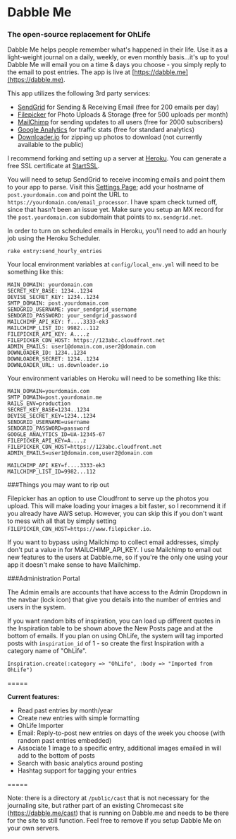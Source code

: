 # Dabble Me
### The open-source replacement for OhLife

Dabble Me helps people remember what's happened in their life. Use it as a light-weight journal on a daily, weekly, or even monthly basis...it's up to you! Dabble Me will email you on a time & days you choose - you simply reply to the email to post entries. The app is live at [https://dabble.me](https://dabble.me).

This app utilizes the following 3rd party services:

* [SendGrid](http://sendgrid.com) for Sending & Receiving Email (free for 200 emails per day)
* [Filepicker](http://filepicker.io) for Photo Uploads & Storage (free for 500 uploads per month)
* [MailChimp](http://mailchimp.com) for sending updates to all users (free for 2000 subscribers)
* [Google Analytics](http://google.com/analytics) for traffic stats (free for standard analytics)
* [Downloader.io](http://downloader.io) for zipping up photos to download (not currently available to the public)

I recommend forking and setting up a server at [Heroku](https://heroku.com/). You can generate a free SSL certificate at [StartSSL](https://www.startssl.com/).

You will need to setup SendGrid to receive incoming emails and point them to your app to parse. Visit this [Settings Page](https://sendgrid.com/developer/reply); add your hostname of ```post.yourdomain.com``` and point the URL to ```https://yourdomain.com/email_processor```. I have spam check turned off, since that hasn't been an issue yet. Make sure you setup an MX record for the ```post.yourdomain.com``` subdomain that points to ```mx.sendgrid.net```.

In order to turn on scheduled emails in Heroku, you'll need to add an hourly job using the Heroku Scheduler.
```
rake entry:send_hourly_entries
```

Your local environment variables at ```config/local_env.yml``` will need to be something like this:

```
MAIN_DOMAIN: yourdomain.com
SECRET_KEY_BASE: 1234..1234
DEVISE_SECRET_KEY: 1234..1234
SMTP_DOMAIN: post.yourdomain.com
SENDGRID_USERNAME: your_sendgrid_username
SENDGRID_PASSWORD: your_sendgrid_password
MAILCHIMP_API_KEY: f....3333-ek3
MAILCHIMP_LIST_ID: 9982...112
FILEPICKER_API_KEY: A....z
FILEPICKER_CDN_HOST: https://123abc.cloudfront.net
ADMIN_EMAILS: user1@domain.com,user2@domain.com
DOWNLOADER_ID: 1234..1234
DOWNLOADER_SECRET: 1234..1234
DOWNLOADER_URL: us.downloader.io
```

Your environment variables on Heroku will need to be something like this:

```
MAIN_DOMAIN=yourdomain.com
SMTP_DOMAIN=post.yourdomain.me
RAILS_ENV=production
SECRET_KEY_BASE=1234..1234
DEVISE_SECRET_KEY=1234..1234
SENDGRID_USERNAME=username
SENDGRID_PASSWORD=password
GOOGLE_ANALYTICS_ID=UA-12345-67
FILEPICKER_API_KEY=A....z
FILEPICKER_CDN_HOST=https://123abc.cloudfront.net
ADMIN_EMAILS=user1@domain.com,user2@domain.com

MAILCHIMP_API_KEY=f....3333-ek3
MAILCHIMP_LIST_ID=9982...112
```

###Things you may want to rip out

Filepicker has an option to use Cloudfront to serve up the photos you upload. This will make loading your images a bit faster, so I recommend it if you already have AWS setup. However, you can skip this if you don't want to mess with all that by simply setting ```FILEPICKER_CDN_HOST=https://www.filepicker.io```.

If you want to bypass using Mailchimp to collect email addresses, simply don't put a value in for MAILCHIMP_API_KEY. I use Mailchimp to email out new features to the users at Dabble.me, so if you're the only one using your app it doesn't make sense to have Mailchimp.


###Administration Portal

The Admin emails are accounts that have access to the Admin Dropdown in the navbar (lock icon) that give you details into the number of entries and users in the system.

If you want random bits of inspiration, you can load up different quotes in the Inspiration table to be shown above the New Posts page and at the bottom of emails. If you plan on using OhLife, the system will tag imported posts with ```inspiration_id``` of 1 - so create the first Inspiration with a category name of "OhLife".

```
Inspiration.create(:category => "OhLife", :body => "Imported from OhLife")
```

=====

**Current features:**

* Read past entries by month/year
* Create new entries with simple formatting
* OhLife Importer
* Email: Reply-to-post new entries on days of the week you choose (with random past entries embedded)
* Associate 1 image to a specific entry, additional images emailed in will add to the bottom of posts
* Search with basic analytics around posting
* Hashtag support for tagging your entries

=====

Note: there is a directory at ```/public/cast``` that is not necessary for the journaling site, but rather part of an existing Chromecast site (https://dabble.me/cast) that is running on Dabble.me and needs to be there for the site to still function. Feel free to remove if you setup Dabble Me on your own servers.
